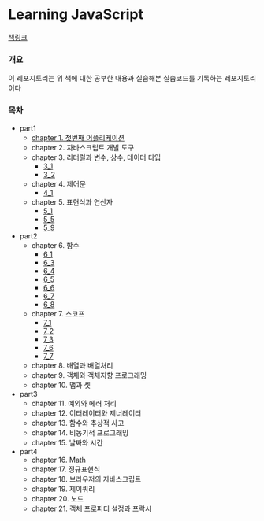 # Learning JavaScript

[책링크](https://books.google.co.kr/books/about/%EB%9F%AC%EB%8B%9D_%EC%9E%90%EB%B0%94%EC%8A%A4%ED%81%AC%EB%A6%BD%ED%8A%B8.html?id=iAQrDwAAQBAJ&source=kp_book_description&redir_esc=y)

### 개요

이 레포지토리는 위 책에 대한 공부한 내용과 실습해본 실습코드를 기록하는 레포지토리이다

### 목차

- part1
  - [chapter 1. 첫번째 어플리케이션](https://github.com/1571min/LearningJavascript_summary/blob/master/chapter1/main.js)
  - chapter 2. 자바스크립트 개발 도구
  - chapter 3. 리터럴과 변수, 상수, 데이터 타입
    - [3_1](https://github.com/1571min/LearningJavascript_summary/blob/master/chapter3/chapter3_1.js)
    - [3_2](https://github.com/1571min/LearningJavascript_summary/blob/master/chapter3/chapter3_2object.js)
  - chapter 4. 제어문
    - [4_1](https://github.com/1571min/LearningJavascript_summary/blob/master/chapter4/chapter4_crowngame.js)
  - chapter 5. 표현식과 연산자
    - [5_1](https://github.com/1571min/LearningJavascript_summary/blob/master/chapter5/chapter5_1.js)
    - [5_5](https://github.com/1571min/LearningJavascript_summary/blob/master/chapter5/chapter5_5.js)
    - [5_9](https://github.com/1571min/LearningJavascript_summary/blob/master/chapter5/chapter5_9.js)
- part2
  - chapter 6. 함수
    - [6_1](https://github.com/1571min/LearningJavascript_summary/blob/master/chapter6/1.js)
    - [6_3](https://github.com/1571min/LearningJavascript_summary/blob/master/chapter6/3.js)
    - [6_4](https://github.com/1571min/LearningJavascript_summary/blob/master/chapter6/4.js)
    - [6_5](https://github.com/1571min/LearningJavascript_summary/blob/master/chapter6/5.js)
    - [6_6](https://github.com/1571min/LearningJavascript_summary/blob/master/chapter6/6.js)
    - [6_7](https://github.com/1571min/LearningJavascript_summary/blob/master/chapter6/7.js)
    - [6_8](https://github.com/1571min/LearningJavascript_summary/blob/master/chapter6/8.js)
  - chapter 7. 스코프
    - [7_1](https://github.com/1571min/LearningJavascript_summary/blob/master/chapter7/1.js)
    - [7_2](https://github.com/1571min/LearningJavascript_summary/blob/master/chapter7/2.js)
    - [7_3](https://github.com/1571min/LearningJavascript_summary/blob/master/chapter7/3.js)
    - [7_6](https://github.com/1571min/LearningJavascript_summary/blob/master/chapter7/6.js)
    - [7_7](https://github.com/1571min/LearningJavascript_summary/blob/master/chapter7/7.js)
  - chapter 8. 배열과 배열처리
  - chapter 9. 객체와 객체지향 프로그래밍
  - chapter 10. 맵과 셋
- part3
  - chapter 11. 예외와 에러 처리
  - chapter 12. 이터레이터와 제너레이터
  - chapter 13. 함수와 추상적 사고
  - chapter 14. 비동기적 프로그래밍
  - chapter 15. 날짜와 시간
- part4
  - chapter 16. Math
  - chapter 17. 정규표현식
  - chapter 18. 브라우저의 자바스크립트
  - chapter 19. 제이쿼리
  - chapter 20. 노드
  - chapter 21. 객체 프로퍼티 설정과 프락시
